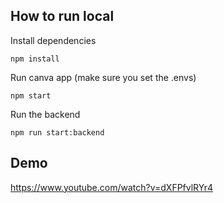 ## How to run local

Install dependencies

`npm install`

Run canva app (make sure you set the .envs)

`npm start`

Run the backend

`npm run start:backend`

## Demo

https://www.youtube.com/watch?v=dXFPfvlRYr4
